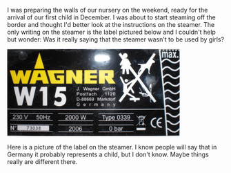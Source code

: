 I was preparing the walls of our nursery on the weekend, ready for the arrival of our first child in December.  I was about to start steaming off the border and thought I'd better look at the instructions on the steamer.  The only writing on the steamer is the label pictured below and I couldn't help but wonder: Was it really saying that the steamer wasn't to be used by girls?

<img src="/img/articles/steamer_nogirls.jpg" title="Label from the Steamer" alt="Picture of a label from a steamer that appears to be indicating that it should not be used by girls" />

Here is a picture of the label on the steamer.  I know people will say that in Germany it probably represents a child, but I don't know.  Maybe things really are different there.
